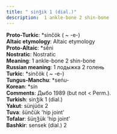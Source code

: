 ```yaml
---
title: " sinǯik 1 (dial.)"
description:  1 ankle-bone 2 shin-bone
---
```


<strong>Proto-Turkic</strong>:  *sinčök ( ~ -e-)<br>
<strong>Altaic etymology</strong>:  Altaic etymology<br>
<strong> Proto-Altaic</strong>:  *sĕ̀ni<br>
<strong>Nostratic</strong>:  Nostratic<br>
<strong>Meaning</strong>:  1 ankle-bone 2 shin-bone<br>
<strong>Russian meaning</strong>:  1 лодыжка 2 голень<br>
<strong>Turkic</strong>:  *sinčök ( ~ -e-)<br>
<strong>Tungus-Manchu</strong>:  *seńu-<br>
<strong>Korean</strong>:  *sín<br>
<strong>Comments</strong>:  Дыбо 1989 (but not < Perm.).<br>
<strong>Turkish</strong>:  sinǯik 1 (dial.)<br>
<strong>Yakut</strong>:  sünjüöx 2<br>
<strong>Tuva</strong>:  šünčük 'hip joint'<br>
<strong>Tofalar</strong>:  šüŋǯük 'hip joint'<br>
<strong>Bashkir</strong>:  sensek (dial.) 2<br>


